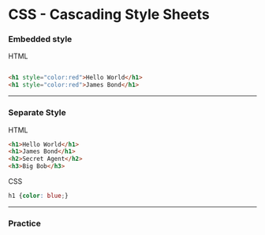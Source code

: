 # CSS - Cascading Style Sheets

### Embedded style

HTML
```html

<h1 style="color:red">Hello World</h1>
<h1 style="color:red">James Bond</h1>

```

---

### Separate Style

HTML
```html
<h1>Hello World</h1>
<h1>James Bond</h1>
<h2>Secret Agent</h2>
<h3>Big Bob</h3>
```

CSS
```css
h1 {color: blue;}
```

---

### Practice

